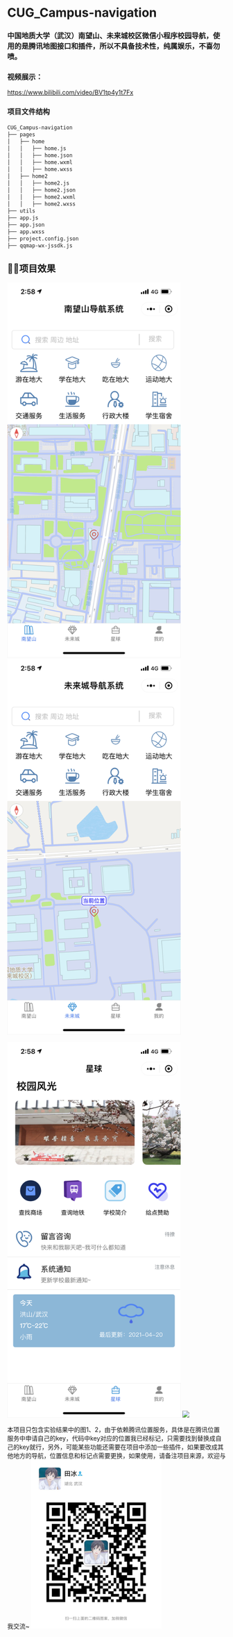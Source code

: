 # CUG_Campus-navigation
### 中国地质大学（武汉）南望山、未来城校区微信小程序校园导航，使用的是腾讯地图接口和插件，所以不具备技术性，纯属娱乐，不喜勿喷。
### 视频展示：
https://www.bilibili.com/video/BV1tp4y1t7Fx
### 项目文件结构
    CUG_Campus-navigation
    ├── pages
    │   ├── home
    │   │   ├── home.js
    │   │   ├── home.json
    │   │   ├── home.wxml
    │   │   ├── home.wxss
    │   ├── home2
    │   │   ├── home2.js
    │   │   ├── home2.json
    │   │   ├── home2.wxml
    │   │   ├── home2.wxss
    ├── utils
    ├── app.js
    ├── app.json
    ├── app.wxss
    ├── project.config.json
    ├── qqmap-wx-jssdk.js
## 🐱‍🏍项目效果
<p float="center">
  <img src="readme/1.png" width="400" />
  <img src="readme/2.png" width="400" /> 
</p>
<p float="left">
  <img src="readme/3.png" width="400" />
  <img src="readme/4.png" width="400" /> 
</p>

本项目只包含实验结果中的图1、2，由于依赖腾讯位置服务，具体是在腾讯位置服务中申请自己的key，代码中key对应的位置我已经标记，只需要找到替换成自己的key就行，另外，可能某些功能还需要在项目中添加一些插件，如果要改成其他地方的导航，位置信息和标记点需要更换，如果使用，请备注项目来源，欢迎与我交流~
<img src="readme/微信.jpg" width="300"/>
